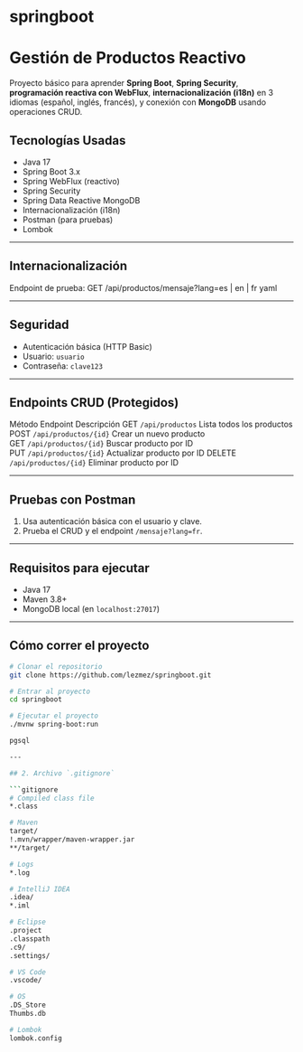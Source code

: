 # springboot

# Gestión de Productos Reactivo

Proyecto básico para aprender **Spring Boot**, **Spring Security**, **programación
reactiva con WebFlux**, **internacionalización (i18n)** en 3 idiomas (español, inglés,
francés), y conexión con **MongoDB** usando operaciones CRUD.


## Tecnologías Usadas

- Java 17
- Spring Boot 3.x
- Spring WebFlux (reactivo)
- Spring Security
- Spring Data Reactive MongoDB
- Internacionalización (i18n)
- Postman (para pruebas)
- Lombok

--- 

## Internacionalización

Endpoint de prueba:
GET /api/productos/mensaje?lang=es | en | fr
yaml


---
## Seguridad

- Autenticación básica (HTTP Basic)
- Usuario: `usuario`
- Contraseña: `clave123`

--- 
## Endpoints CRUD (Protegidos)

Método
Endpoint
Descripción
GET
`/api/productos`
Lista todos los productos
POST
`/api/productos/{id}`        Crear un nuevo producto             
GET
`/api/productos/{id}`         Buscar producto por ID           
PUT
`/api/productos/{id}` Actualizar producto por ID
DELETE
`/api/productos/{id}`         Eliminar producto por ID

---

## Pruebas con Postman

1. Usa autenticación básica con el usuario y clave.
2. Prueba el CRUD y el endpoint `/mensaje?lang=fr`.

---

## Requisitos para ejecutar

- Java 17
- Maven 3.8+
- MongoDB local (en `localhost:27017`)

---

## Cómo correr el proyecto

```bash
# Clonar el repositorio
git clone https://github.com/lezmez/springboot.git

# Entrar al proyecto
cd springboot

# Ejecutar el proyecto
./mvnw spring-boot:run

pgsql

---

## 2. Archivo `.gitignore`

```gitignore
# Compiled class file
*.class

# Maven
target/
!.mvn/wrapper/maven-wrapper.jar
**/target/

# Logs
*.log

# IntelliJ IDEA
.idea/
*.iml

# Eclipse
.project
.classpath
.c9/
.settings/

# VS Code
.vscode/

# OS
.DS_Store
Thumbs.db

# Lombok
lombok.config 

